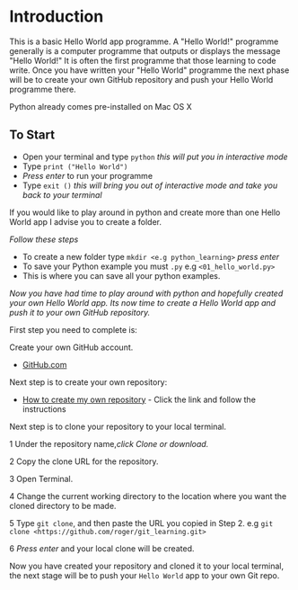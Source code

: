# Introduction 

This is a basic Hello World app programme. A "Hello World!" programme generally is a computer programme that outputs or displays the message "Hello World!" It is often the first programme that those learning to code write. Once you have written your "Hello World" programme the next phase will be to create your own GitHub repository and push your Hello World programme there. 

Python already comes pre-installed on Mac OS X

## To Start

- Open your terminal and type `python` *this will put you in interactive mode*
- Type `print ("Hello World")` 
- *Press enter* to run your programme
- Type `exit ()` *this will bring you out of interactive mode and take you back to your terminal*

If you would like to play around in python and create more than one Hello World app I advise you to create a folder.

*Follow these steps*

- To create a new folder type `mkdir <e.g python_learning>` *press enter*
- To save your Python example you must `.py` e.g `<01_hello_world.py>`
- This is where you can save all your python examples.

*Now you have had time to play around with python and hopefully created your own *Hello World* app. Its now time to create a Hello World app and push it to your own GitHub repository.*

First step you need to complete is:

Create your own GitHub account. 
* [GitHub.com](github.com) 

Next step is to create your own repository:
* [How to create my own repository](https://help.github.com/en/articles/create-a-repo) - Click the link and follow the instructions

Next step is to clone your repository to your local terminal.

1 Under the repository name,*click Clone or download.*

2 Copy the clone URL for the repository.

3 Open Terminal.

4 Change the current working directory to the location where you want the cloned directory to be made.

5 Type `git clone`, and then paste the URL you copied in Step 2. e.g `git clone <https://github.com/roger/git_learning.git>`

6 *Press enter* and your local clone will be created.

Now you have created your repository and cloned it to your local terminal, the next stage will be to push your `Hello World` app to your own Git repo.
